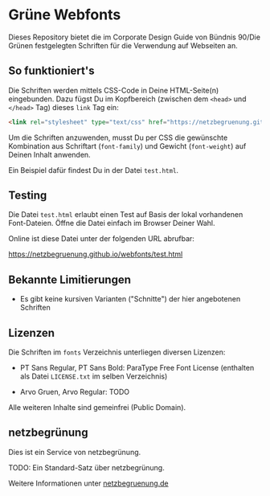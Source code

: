 # Grüne Webfonts

Dieses Repository bietet die im Corporate Design Guide von
Bündnis 90/Die Grünen festgelegten Schriften für die Verwendung
auf Webseiten an.

## So funktioniert's

Die Schriften werden mittels CSS-Code in Deine HTML-Seite(n)
eingebunden. Dazu fügst Du im Kopfbereich (zwischen dem `<head>`
und `</head>` Tag) dieses `link` Tag ein:

```html
<link rel="stylesheet" type="text/css" href="https://netzbegruenung.github.io/webfonts/style.css">
```

Um die Schriften anzuwenden, musst Du per CSS die gewünschte
Kombination aus Schriftart (`font-family`) und Gewicht
(`font-weight`) auf Deinen Inhalt anwenden.

Ein Beispiel dafür findest Du in der Datei `test.html`.

## Testing

Die Datei `test.html` erlaubt einen Test auf Basis der lokal vorhandenen
Font-Dateien. Öffne die Datei einfach im Browser Deiner Wahl.

Online ist diese Datei unter der folgenden URL abrufbar:

https://netzbegruenung.github.io/webfonts/test.html

## Bekannte Limitierungen

- Es gibt keine kursiven Varianten ("Schnitte") der hier angebotenen Schriften

## Lizenzen

Die Schriften im `fonts` Verzeichnis unterliegen diversen Lizenzen:

- PT Sans Regular, PT Sans Bold: ParaType Free Font License (enthalten
  als Datei `LICENSE.txt` im selben Verzeichnis)

- Arvo Gruen, Arvo Regular: TODO

Alle weiteren Inhalte sind gemeinfrei (Public Domain).

## netzbegrünung

Dies ist ein Service von netzbegrünung.

TODO: Ein Standard-Satz über netzbegrünung.

Weitere Informationen unter [netzbegruenung.de](https://blog.netzbegruenung.de/)
